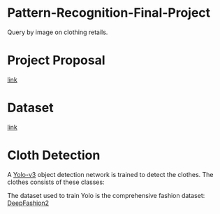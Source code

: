 # Pattern-Recognition-Final-Project
Query by image on clothing retails.

# Project Proposal
[link](https://hackmd.io/ss4RX9l-SJanodhbGY6PeQ)

# Dataset
[link](https://drive.google.com/drive/u/1/folders/1dhQeqwmX97NfCM079KvZN1sBe-fs1nid)

# Cloth Detection
A [Yolo-v3](https://pjreddie.com/media/files/papers/YOLOv3.pdf) object detection network is trained to detect the clothes. 
The clothes consists of these classes:

The dataset used to train Yolo is the comprehensive fashion dataset: [DeepFashion2](https://github.com/switchablenorms/DeepFashion2)

